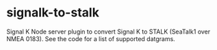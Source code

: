 # signalk-to-stalk
Signal K Node server plugin to convert Signal K to STALK (SeaTalk1 over NMEA 0183). See the code for a list of supported datgrams.
